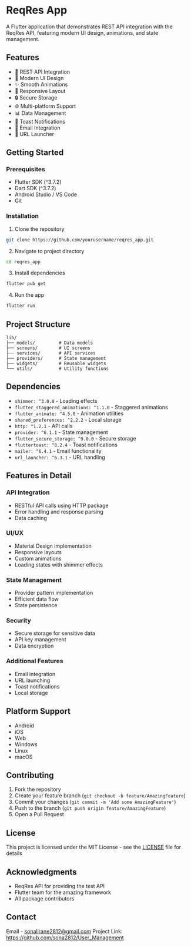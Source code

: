 # ReqRes App

A Flutter application that demonstrates REST API integration with the ReqRes API, featuring modern UI design, animations, and state management.

## Features

- 🔄 REST API Integration
- 🎨 Modern UI Design
- ✨ Smooth Animations
- 📱 Responsive Layout
- 🔒 Secure Storage
- 🌐 Multi-platform Support
- 📊 Data Management
- 🔔 Toast Notifications
- 📧 Email Integration
- 🔗 URL Launcher

## Getting Started

### Prerequisites

- Flutter SDK (^3.7.2)
- Dart SDK (^3.7.2)
- Android Studio / VS Code
- Git

### Installation

1. Clone the repository
```bash
git clone https://github.com/yourusername/reqres_app.git
```

2. Navigate to project directory
```bash
cd reqres_app
```

3. Install dependencies
```bash
flutter pub get
```

4. Run the app
```bash
flutter run
```

## Project Structure

```
lib/
├── models/         # Data models
├── screens/        # UI screens
├── services/       # API services
├── providers/      # State management
├── widgets/        # Reusable widgets
└── utils/          # Utility functions
```

## Dependencies

- `shimmer: ^3.0.0` - Loading effects
- `flutter_staggered_animations: ^1.1.0` - Staggered animations
- `flutter_animate: ^4.5.0` - Animation utilities
- `shared_preferences: ^2.2.2` - Local storage
- `http: ^1.2.1` - API calls
- `provider: ^6.1.1` - State management
- `flutter_secure_storage: ^9.0.0` - Secure storage
- `fluttertoast: ^8.2.4` - Toast notifications
- `mailer: ^6.4.1` - Email functionality
- `url_launcher: ^6.3.1` - URL handling

## Features in Detail

### API Integration
- RESTful API calls using HTTP package
- Error handling and response parsing
- Data caching

### UI/UX
- Material Design implementation
- Responsive layouts
- Custom animations
- Loading states with shimmer effects

### State Management
- Provider pattern implementation
- Efficient data flow
- State persistence

### Security
- Secure storage for sensitive data
- API key management
- Data encryption

### Additional Features
- Email integration
- URL launching
- Toast notifications
- Local storage

## Platform Support

- Android
- iOS
- Web
- Windows
- Linux
- macOS

## Contributing

1. Fork the repository
2. Create your feature branch (`git checkout -b feature/AmazingFeature`)
3. Commit your changes (`git commit -m 'Add some AmazingFeature'`)
4. Push to the branch (`git push origin feature/AmazingFeature`)
5. Open a Pull Request

## License

This project is licensed under the MIT License - see the [LICENSE](LICENSE) file for details

## Acknowledgments

- ReqRes API for providing the test API
- Flutter team for the amazing framework
- All package contributors

## Contact

Email - sonalirane2812@gmail.com
Project Link: https://github.com/sona2812/User_Management
